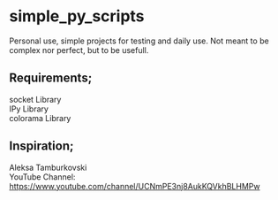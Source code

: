 # simple_py_scripts
Personal use, simple projects for testing and daily use. Not meant to be complex nor perfect, but to be usefull.
## Requirements;
socket  Library<br>
IPy  Library<br>
colorama  Library

## Inspiration;
Aleksa Tamburkovski<br>
YouTube Channel: https://www.youtube.com/channel/UCNmPE3nj8AukKQVkhBLHMPw

